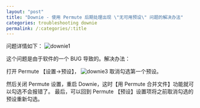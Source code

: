 ```yaml
---
layout: "post"
title: "Downie - 使用 Permute 后期处理出现 \"无可用预设\" 问题的解决办法"
categories: troubleshooting downie
permalink: /:categories/:title
---
```


问题详情如下：
![downie1](https://i.imgur.com/Oqvohq0.jpg)

这个问题是由于软件的一个 BUG 导致的。解决办法：

打开 Permute 【设置->预设】，
![downie3](https://i.imgur.com/Smzsn9t.png)
取消勾选第一个预设。

然后关闭 Permute 设置，重启 Downie，这时【用 Permute 合并文件】功能就可以勾选不会报错了。
最后，可以回到 Permute 【预设】设置项将之前取消勾选的预设重新勾选。
